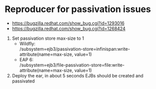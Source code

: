 Reproducer for passivation issues
=================================

* <https://bugzilla.redhat.com/show_bug.cgi?id=1293016>
* <https://bugzilla.redhat.com/show_bug.cgi?id=1268424>

1. Set passivation store max-size to 1
    * Wildfly:  
/subsystem=ejb3/passivation-store=infinispan:write-attribute(name=max-size, value=1)
    * EAP 6:  
/subsystem=ejb3/file-passivation-store=file:write-attribute(name=max-size, value=1)
2. Deploy the ear, in about 5 seconds EJBs should be created and passivated

